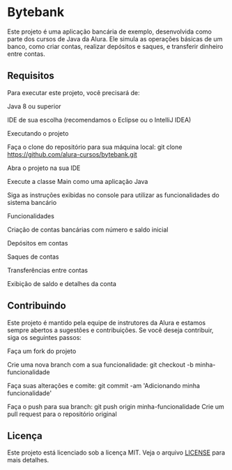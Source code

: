 # Bytebank
Este projeto é uma aplicação bancária de exemplo, desenvolvida como parte dos cursos de Java da Alura. Ele simula as operações básicas de um banco, como criar contas, realizar depósitos e saques, e transferir dinheiro entre contas.


## Requisitos

Para executar este projeto, você precisará de:


Java 8 ou superior

IDE de sua escolha (recomendamos o Eclipse ou o IntelliJ IDEA)

Executando o projeto

Faça o clone do repositório para sua máquina local: git clone https://github.com/alura-cursos/bytebank.git

Abra o projeto na sua IDE

Execute a classe Main como uma aplicação Java

Siga as instruções exibidas no console para utilizar as funcionalidades do sistema bancário

Funcionalidades

Criação de contas bancárias com número e saldo inicial

Depósitos em contas

Saques de contas

Transferências entre contas

Exibição de saldo e detalhes da conta

## Contribuindo

Este projeto é mantido pela equipe de instrutores da Alura e estamos sempre abertos a sugestões e contribuições. Se você deseja contribuir, siga os seguintes passos:

Faça um fork do projeto


Crie uma nova branch com a sua funcionalidade: git checkout -b minha-funcionalidade

Faça suas alterações e comite: git commit -am 'Adicionando minha funcionalidade'


Faça o push para sua branch: git push origin minha-funcionalidade
Crie um pull request para o repositório original

## Licença

Este projeto está licenciado sob a licença MIT. Veja o arquivo [LICENSE](https://www.mit.edu/~amini/LICENSE.md) para mais detalhes.
